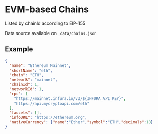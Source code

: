 # EVM-based Chains

Listed by chainId according to EIP-155

Data source available on `_data/chains.json`

## Example

```json
{
  "name": "Ethereum Mainnet",
  "shortName": "eth",
  "chain": "ETH",
  "network": "mainnet",
  "chainId": 1,
  "networkId": 1,
  "rpc": [
    "https://mainnet.infura.io/v3/${INFURA_API_KEY}",
    "https://api.mycryptoapi.com/eth"
  ],
  "faucets": [],
  "infoURL": "https://ethereum.org",
  "nativeCurrency": {"name":"Ether","symbol":"ETH","decimals":18}
}
```

